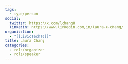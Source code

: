 ```yaml
---
tags:
  - type/person
social:
  twitter: https://x.com/lchang8
  linkedin: https://www.linkedin.com/in/laura-e-chang/
organization:
  - "[[CivicTechTO]]"
title: Laura Chang
categories:
  - role/organizer
  - role/speaker
---
```

